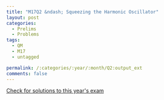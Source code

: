 ```yaml
---
title: "M17Q2 &ndash; Squeezing the Harmonic Oscillator"
layout: post
categories:
  - Prelims
  - Problems
tags:
  - QM
  - M17
  - untagged

permalink: /:categories/:year/:month/Q2:output_ext
comments: false
---
```

<object data="2017M2Q.pdf" type="application/pdf" width="100%" height="500"></object>
<div class="message"><a href='https://princetonprelim.com/prelim/39/'>Check for solutions to this year's exam</a></div>